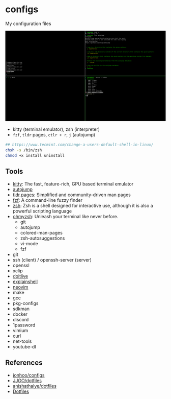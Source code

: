 # configs
My configuration files

![Demostracion](https://raw.githubusercontent.com/dbremont/dbremont/main/docs/demostracion.png)

- kitty (terminal emulator), zsh (interpreter)
- `fzf`, `tldr` pages, `ctlr + r`, `j` (autojump)

```bash
## https://www.tecmint.com/change-a-users-default-shell-in-linux/
chsh -s /bin/zsh
chmod +x install uninstall
```

## Tools

- [kitty](https://sw.kovidgoyal.net/kitty/): The fast, feature-rich, GPU based terminal emulator
- [autojump](https://github.com/wting/autojump)
- [tldr pages](https://tldr.sh/): Simplified and community-driven man pages
- [fzf](https://github.com/junegunn/fzf): A command-line fuzzy finder
- [zsh](https://www.zsh.org/): Zsh is a shell designed for interactive use, although it is also a powerful scripting language
- [ohmyzsh](https://ohmyz.sh/): Unleash your terminal like  never before.
  - git
  - autojump
  - colored-man-pages
  - zsh-autosuggestions
  - vi-mode
  - fzf
- git
- ssh (client) / openssh-server (server)
- openssl
- xclip
- [doitlive](https://doitlive.readthedocs.io/en/stable/)
- [explainshell](https://explainshell.com/)
- [neovim](https://neovim.io/)
- make
- gcc
- pkg-configs
- sdkman
- docker
- discord
- 1password
- vimium
- curl
- net-tools
- youtube-dl

## References

- [jonhoo/configs](https://github.com/jonhoo/configs)
- [JJGO/dotfiles](https://github.com/JJGO/dotfiles)
- [anishathalye/dotfiles](https://github.com/anishathalye/dotfiles)
- [Dotfiles](https://gitlab.com/dwt1/dotfiles)